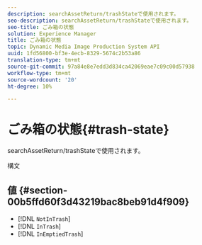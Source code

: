 ```yaml
---
description: searchAssetReturn/trashStateで使用されます。
seo-description: searchAssetReturn/trashStateで使用されます。
seo-title: ごみ箱の状態
solution: Experience Manager
title: ごみ箱の状態
topic: Dynamic Media Image Production System API
uuid: 1fd56800-bf3e-4ecb-8329-5674c2b53a86
translation-type: tm+mt
source-git-commit: 97a84e8e7edd3d834ca42069eae7c09c00d57938
workflow-type: tm+mt
source-wordcount: '20'
ht-degree: 10%

---
```



# ごみ箱の状態{#trash-state}

searchAssetReturn/trashStateで使用されます。

構文

## 値 {#section-00b5ffd60f3d43219bac8beb91d4f909}

* [!DNL `NotInTrash`]
* [!DNL `InTrash`]
* [!DNL `InEmptiedTrash`]


